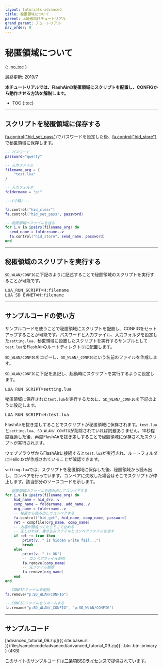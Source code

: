 ```yaml
---
layout: tutorials-advanced
title: 秘匿領域について
parent: 上級者向けチュートリアル
grand_parent: チュートリアル
nav_order: 9
---
```


# 秘匿領域について
{: .no_toc }

最終更新: 2019/7

**本チュートリアルでは、FlashAirの秘匿領域にスクリプトを配置し、CONFIGから動作させる方法を解説します。**

- TOC
{:toc}

---
## スクリプトを秘匿領域に保存する

[fa.control("hid_set_pass")](../../api/lua/#controlhid_set_pass)でパスワードを設定した後、[fa.control("hid_store")](../../api/lua/#controlhid_store)で秘匿領域に保存します。

```lua
-- パスワード
password="qwerty"

-- 入力ファイル
filename_org = {
	"test.lua"
}

-- 入力フォルダ
foldername = "p:"

---(中略)---

fa.control("hid_clear")
fa.control("hid_set_pass", password)

-- 秘匿領域へファイルを送る
for i,v in ipairs(filename_org) do
  send_name = foldername..v
  fa.control("hid_store", send_name, password)
end
```

---
## 秘匿領域のスクリプトを実行する

`SD_WLAN/CONFIG`に下記のように記述することで秘匿領域のスクリプトを実行することが可能です。

<pre>
LUA_RUN_SCRIPT=H:filename
LUA_SD_EVNET=H:filename
</pre>

---
## サンプルコードの使い方

サンプルコードを使うことで秘匿領域にスクリプトを配置し、CONFIGをセットアップすることが可能です。パスワードと入力ファイル、入力フォルダを設定した`setting.lua`、秘匿領域に設置したスクリプトを実行するサンプルとして`test.lua`をFlashAirのルートディレクトリに配置します。

`SD_WLAN/CONFIG`をコピーし、`SD_WLAN/_CONFIG`という名前のファイルを作成します。

`SD_WLAN/CONFIG`に下記を追記し、起動時にスクリプトを実行するように設定します。

<pre>
LUA_RUN_SCRIPT=setting.lua
</pre>

秘匿領域に保存された`test.lua`を実行するために、`SD_WLAN/_CONFIG`を下記のように設定します。

<pre>
LUA_RUN_SCRIPT=H:test.lua
</pre>

FlashAirを抜き差しすることでスクリプトが秘匿領域に保存されます。`test.lua`と`setting.lua`、`SD_WLAN/_CONFIG`が削除されていれば問題ありません。10秒程度経過した後、再度FlashAirを抜き差しすることで秘匿領域に保存されたスクリプトが実行されます。

ウェブブラウザからFlashAirに接続すると`test.lua`が実行され、ルートフォルダにHello.txtが作成されていることが確認できます。

`setting.lua`では、スクリプトを秘匿領域に保存した後、秘匿領域から読み出し、コンペアを行っています。コンペアに失敗した場合はそこでスクリプトが停止します。該当部分のソースコードを示します。

```lua
-- 秘匿領域のファイルを読み出してコンペアする
for i,v in ipairs(filename_org) do
	hid_name = hid_drv..v
	comp_name = foldername..add_name..v
	org_name = foldername..v
	-- 秘匿から読み出してコンペアする
	fa.control("hid_get", hid_name, comp_name, password)
	ret = compfile(org_name, comp_name)
	-- 内容が間違ってたらそこで止める
	-- 正しければ、書き込みファイルとコンペアファイルを消す
	if ret ~= true then
		print(v.." is hidden write fail...")
		break
	else
		print(v.." is OK")
		-- コンペアファイル削除
		fa.remove(comp_name)
		-- 元ファイル削除
		fa.remove(org_name)
	end
end

-- CONFIGファイルを削除
fa.remove("p:SD_WLAN/CONFIG")

-- CONFIGファイルをリネームする
fa.rename("p:SD_WLAN/_CONFIG", "p:SD_WLAN/CONFIG")
```

---
## サンプルコード

[advanced_tutorial_09.zip]({{ site.baseurl }}/files/samplecode/advanced/advanced_tutorial_09.zip){: .btn .btn-primary } (4KB)

このサイトのサンプルコードは[二条項BSDライセンス](../../license)で提供されています。

